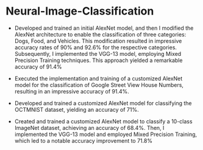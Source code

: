 # Neural-Image-Classification

* Developed and trained an initial AlexNet model, and then I modified the AlexNet architecture to enable the classification of three
categories: Dogs, Food, and Vehicles. This modification resulted in impressive accuracy rates of 90% and 92.6% for the respective
categories. Subsequently, I implemented the VGG-13 model, employing Mixed Precision Training techniques. This approach yielded a
remarkable accuracy of 91.4%

* Executed the implementation and training of a customized AlexNet model for the classification of Google Street View House
Numbers, resulting in an impressive accuracy of 91.4%.

* Developed and trained a customized AlexNet model for classifying the OCTMNIST dataset, yielding an accuracy of 71%.

* Created and trained a customized AlexNet model to classify a 10-class ImageNet dataset, achieving an accuracy of 68.4%. Then, I
implemented the VGG-13 model and employed Mixed Precision Training, which led to a notable accuracy improvement to 71.8%
